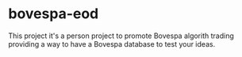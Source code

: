 # bovespa-eod
 This project it's a person project to promote Bovespa algorith trading providing a way to have a Bovespa database to test your ideas.
